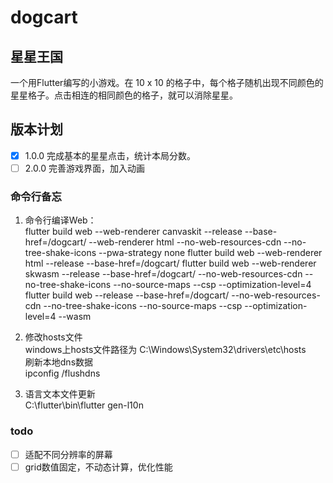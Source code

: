 # dogcart

## 星星王国

一个用Flutter编写的小游戏。在 10 x 10 的格子中，每个格子随机出现不同颜色的星星格子。点击相连的相同颜色的格子，就可以消除星星。

## 版本计划
- [x] 1.0.0 完成基本的星星点击，统计本局分数。
- [ ] 2.0.0 完善游戏界面，加入动画

### 命令行备忘

1. 命令行编译Web：  
   flutter build web --web-renderer canvaskit --release --base-href=/dogcart/
     --web-renderer html
     --no-web-resources-cdn --no-tree-shake-icons --pwa-strategy none
   flutter build web --web-renderer html --release --base-href=/dogcart/
   flutter build web --web-renderer skwasm --release --base-href=/dogcart/
     --no-web-resources-cdn --no-tree-shake-icons --no-source-maps --csp --optimization-level=4
   flutter build web --release --base-href=/dogcart/ --no-web-resources-cdn --no-tree-shake-icons --no-source-maps --csp --optimization-level=4 --wasm

2. 修改hosts文件  
   windows上hosts文件路径为
   C:\Windows\System32\drivers\etc\hosts  
   刷新本地dns数据  
   ipconfig /flushdns

3. 语言文本文件更新  
   C:\flutter\bin\flutter gen-l10n

### todo

- [ ] 适配不同分辨率的屏幕
- [ ] grid数值固定，不动态计算，优化性能
